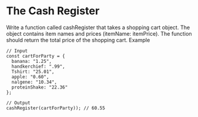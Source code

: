 # The Cash Register

Write a function called cashRegister that takes a shopping cart object. The object contains item names and prices (itemName: itemPrice). The function should return the total price of the shopping cart.
Example

```
// Input
const cartForParty = {  
  banana: "1.25",
  handkerchief: ".99",
  Tshirt: "25.01",
  apple: "0.60",
  nalgene: "10.34",
  proteinShake: "22.36"
};

// Output
cashRegister(cartForParty)); // 60.55
```